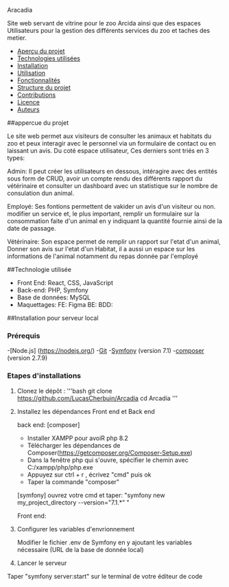 Aracadia

Site web servant de vitrine pour le zoo Arcida ainsi que des espaces Utilisateurs pour la gestion des différents services du zoo et taches des metier.

- [Aperçu du projet](#aperçu-du-projet)
- [Technologies utilisées](#technologies-utilisées)
- [Installation](#installation)
- [Utilisation](#utilisation)
- [Fonctionnalités](#fonctionnalités)
- [Structure du projet](#structure-du-projet)
- [Contributions](#contributions)
- [Licence](#licence)
- [Auteurs](#auteurs)

##appercue du projet

Le site web permet aux visiteurs de consulter les animaux et habitats du zoo et peux interagir avec le personnel via un formulaire de contact ou en laissant un avis.
Du coté espace utilisateur, Ces derniers sont triés en 3 types: 

Admin: Il peut créer les utilisateurs en dessous, intéragire avec des entités sous form de CRUD, avoir un compte rendu des différents rapport du vétérinaire et consulter un dashboard avec un statistique sur le nombre de consulation dun animal.

Employé: Ses fontions permettent de vakider un avis d'un visiteur ou non. modifier un service et, le plus important, remplir un formulaire sur la consommation faite d'un animal en y indiquant la quantité fournie ainsi de la date de passage.

Vétérinaire: Son espace permet de remplir un rapport sur l'etat d'un animal, Donner son avis sur l'etat d'un Habitat, il a aussi un espace sur les informations de l'animal notamment du repas donnée par l'employé

##Technologie utilisée

- Front End: React, CSS, JavaScript
- Back-end: PHP, Symfony
- Base de données: MySQL
- Maquettages: FE: Figma BE:  BDD:

##Installation pour serveur local

### Prérequis

-[Node.js] (https://nodejs.org/)
-[Git](https://git-scm.com/)
-[Symfony](https://symfony.com) (version 7.1)
-[composer](https://getcomposer.org) (version 2.7.9)

### Etapes d'installations

1. Clonez le dépôt :
'''bash
git clone https://github.com/LucasCherbuin/Arcadia
cd Arcadia
'''

2. Installez les dépendances Front end et Back end

   back end:
   [composer]
   - Installer XAMPP pour avoiR php 8.2
   - Télécharger les dépendances de Composer(https://getcomposer.org/Composer-Setup.exe)
   - Dans la fenêtre php qui s'ouvre, spécifier le chemin avec C:/xampp/php/php.exe
   - Appuyez sur ctrl + r , écrivez "cmd" puis ok
   - Taper la commande "composer"
   
   [symfony]
   ouvrez votre cmd et taper: "symfony new my_project_directory --version="7.1.*" "

   Front end:
      
3. Configurer les variables d'envrionnement

   Modifier le fichier .env de Symfony en y ajoutant les variables nécessaire (URL de la base de donnée local)

4. Lancer le serveur

Taper "symfony server:start" sur le terminal de votre éditeur de code


